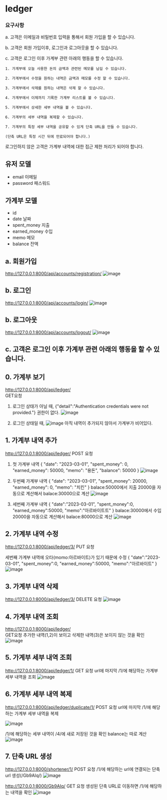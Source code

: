 # ledger


### 요구사항

a. 고객은 이메일과 비밀번호 입력을 통해서 회원 가입을 할 수 있습니다.

b. 고객은 회원 가입이후, 로그인과 로그아웃을 할 수 있습니다. 

c. 고객은 로그인 이후 가계부 관련 아래의 행동을 할 수 있습니다. 

    1. 가계부에 오늘 사용한 돈의 금액과 관련된 메모를 남길 수 있습니다. 
    
    2. 가계부에서 수정을 원하는 내역은 금액과 메모를 수정 할 수 있습니다. 
    
    3. 가계부에서 삭제를 원하는 내역은 삭제 할 수 있습니다. 
    
    4. 가계부에서 이제까지 기록한 가계부 리스트를 볼 수 있습니다. 
    
    5. 가계부에서 상세한 세부 내역을 볼 수 있습니다. 
    
    6. 가계부의 세부 내역을 복제할 수 있습니다.
    
    7. 가계부의 특정 세부 내역을 공유할 수 있게 단축 URL을 만들 수 있습니다.
    
    (단축 URL은 특정 시간 뒤에 만료되어야 합니다.)

로그인하지 않은 고객은 가계부 내역에 대한 접근 제한 처리가 되어야 합니다.
## 유저 모델
- email 이메일
- password 패스워드

## 가계부 모델
- id
- date 날짜
- spent_money 지출
- earned_money 수입
- memo 메모
- balance 잔액

## a. 회원가입
http://127.0.0.1:8000/api/accounts/registration/
![image](https://user-images.githubusercontent.com/110436172/224178345-3f6b3921-9875-4ba5-b8bc-29a26fc549d2.png)


## b. 로그인
http://127.0.0.1:8000/api/accounts/login/
![image](https://user-images.githubusercontent.com/110436172/224178436-c170684b-1423-4eba-9536-40fee2883428.png)


## b. 로그아웃
http://127.0.0.1:8000/api/accounts/logout/
![image](https://user-images.githubusercontent.com/110436172/224178504-776bd19f-301e-458e-9efb-57b5ef80ab02.png)


## c. 고객은 로그인 이후 가계부 관련 아래의 행동을 할 수 있습니다. 
## 0. 가계부 보기
http://127.0.0.1:8000/api/ledger/   
GET요청
1. 로그인 상태가 아닐 때, {"detail":"Authentication credentials were not provided."} 권한이 없다.
![image](https://user-images.githubusercontent.com/110436172/224178939-64545a95-959a-400b-a11a-782b5c68e2c7.png)

2. 로그인 상태일 때,
![image](https://user-images.githubusercontent.com/110436172/224178828-ecf5ab8c-1e68-4626-a9b8-741fb7a4f3e9.png)
아직 내역이 추가되지 않아서 가계부가 비어있다.

## 1. 가계부 내역 추가
http://127.0.0.1:8000/api/ledger/
POST 요청
1. 첫 가계부 내역
{
    "date": "2023-03-01",
   "spent_money": 0,
   "earned_money": 50000,
   "memo": "용돈",
   "balance": 50000
}
![image](https://user-images.githubusercontent.com/110436172/224181329-4b09dc35-2fb7-4d39-b179-bbd2cef3bcc9.png)

2. 두번째 가계부 내역
{
    "date": "2023-03-01",
    "spent_money": 20000,
    "earned_money": 0,
    "memo": "치킨"
}
balace:50000에서 지출 20000을 자동으로 계산해서 balace:30000으로 계산
![image](https://user-images.githubusercontent.com/110436172/224181804-e933884b-b213-4f14-9136-a9cab9f08927.png)

3. 세번째 가계부 내역
{
    "date":"2023-03-01",
    "spent_money":0,
    "earned_money":50000,
    "memo":"아르바이트트"
}
balace:30000에서 수입 20000을 자동으로 계산해서 balace:80000으로 계산
![image](https://user-images.githubusercontent.com/110436172/224182347-7adac736-cdf7-4f53-90b8-52cd0be0eaae.png)

## 2. 가계부 내역 수정
http://127.0.0.1:8000/api/ledger/3/
PUT 요청

세번째 가계부 내역에 오타(momo:아르바이트)가 있기 때문에 수정
{
    "date":"2023-03-01",
    "spent_money":0,
    "earned_money":50000,
    "memo":"아르바이트"
}
![image](https://user-images.githubusercontent.com/110436172/224182602-8c41ac9f-5922-42d9-ad1b-55703439a8ab.png)

## 3. 가계부 내역 삭제
http://127.0.0.1:8000/api/ledger/3/
DELETE 요청
![image](https://user-images.githubusercontent.com/110436172/224182700-76780000-90ce-4fca-98e0-91b1c9a84453.png)

## 4. 가계부 내역 조회
http://127.0.0.1:8000/api/ledger/   
GET요청
추가한 내역(1,2)이 보이고 삭제한 내역(3)은 보이지 않는 것을 확인
![image](https://user-images.githubusercontent.com/110436172/224183109-0a0c5df3-b561-491d-a9b0-8fc6e3892746.png)

 
## 5. 가계부 세부 내역 조회
http://127.0.0.1:8000/api/ledger/1/
GET 요청
url에 마지막 /1/에 해당하는 가계부 세부 내역을 조회
![image](https://user-images.githubusercontent.com/110436172/224183329-c8233925-3b07-40f6-af8b-b932930e441a.png)

## 6. 가계부 세부 내역 복제
http://127.0.0.1:8000/api/ledger/duplicate/1/
POST 요청
url에 마지막 /1/에 해당하는 가계부 세부 내역을 복제

![image](https://user-images.githubusercontent.com/110436172/224183109-0a0c5df3-b561-491d-a9b0-8fc6e3892746.png)

/1/에 해당하는 세부 내역이 /4/에 새로 저장된 것을 확인
balance는 따로 계산
![image](https://user-images.githubusercontent.com/110436172/224183594-1474329b-8667-454d-9a34-555df25c678f.png)

## 7. 단축 URL 생성
http://127.0.0.1:8000/shortener/1/
POST 요청
/1/에 해당하는 url에 연결되는 단축 url 생성(/Gb9AIq/)
![image](https://user-images.githubusercontent.com/110436172/224183780-1d5f1559-db98-4210-9749-fa0eab488bbe.png)

http://127.0.0.1:8000/Gb9AIq/
GET 요청
생성된 단축 URL로 이동하면 /1/에 해당하는 내역을 확인
![image](https://user-images.githubusercontent.com/110436172/224183881-c1d456f7-be04-4e65-b0ba-c845a1e6e57e.png)


